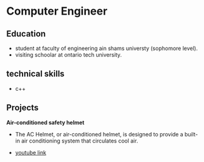 # Computer Engineer



## Education

- student at faculty of engineering ain shams universty (sophomore level).
- visiting schoolar at ontario tech university.

## technical skills

- c++ 

## Projects
**Air-conditioned safety helmet**
- The AC Helmet, or air-conditioned helmet, is designed to provide a built-in air conditioning system that circulates cool air.

  
- [youtube link](https://youtu.be/OSGUbn5lDpQ)

